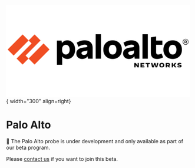![paloalto-Probe](../../images/probe_paloalto.png){ width="300" align=right}

# Palo Alto

:construction: The Palo Alto probe is under development and only available as part of our beta program.

Please [contact us](../../images/contact_us.png) if you want to join this beta.
